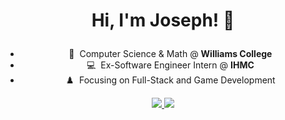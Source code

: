 <h1 align="center"><b>Hi, I'm Joseph! 👋

</b></h1>

<ul align="center">
  <li>📖&nbsp; Computer Science & Math @ <b>Williams College</b></li>
  <li>💻&nbsp; Ex-Software Engineer Intern @ <b>IHMC</b></li>
  <li>♟️&nbsp; Focusing on Full-Stack and Game Development</li>
</ul>

<p align="center">
  <a href="https://www.linkedin.com/in/joseph-gallegos-0571a023a/">
    <img src="https://skillicons.dev/icons?i=linkedin"/>
  </a>
  <a href="https://jag1125.github.io/personal-website/">
    <img src="https://skillicons.dev/icons?i=github"/>
  </a>
</p>

